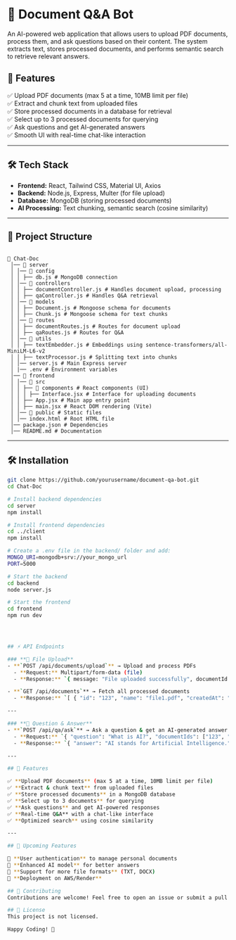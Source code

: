 # 📝 Document Q&A Bot  

An AI-powered web application that allows users to upload PDF documents, process them, and ask questions based on their content. The system extracts text, stores processed documents, and performs semantic search to retrieve relevant answers.

## 🚀 Features  

✅ Upload PDF documents (max 5 at a time, 10MB limit per file)  
✅ Extract and chunk text from uploaded files  
✅ Store processed documents in a database for retrieval  
✅ Select up to 3 processed documents for querying  
✅ Ask questions and get AI-generated answers  
✅ Smooth UI with real-time chat-like interaction  

---

## 🛠️ Tech Stack  

- **Frontend:** React, Tailwind CSS, Material UI, Axios  
- **Backend:** Node.js, Express, Multer (for file upload)  
- **Database:** MongoDB (storing processed documents)  
- **AI Processing:** Text chunking, semantic search (cosine similarity)  

---

## 📂 Project Structure 
``` 

📂 Chat-Doc
 │── 📂 server 
 │ │── 📂 config 
 │ │ ├── db.js # MongoDB connection 
 │ │── 📂 controllers 
 │ │ ├── documentController.js # Handles document upload, processing 
 │ │ ├── qaController.js # Handles Q&A retrieval 
 │ │── 📂 models 
 │ │ ├── Document.js # Mongoose schema for documents 
 │ │ ├── Chunk.js # Mongoose schema for text chunks 
 │ │── 📂 routes 
 │ │ ├── documentRoutes.js # Routes for document upload 
 │ │ ├── qaRoutes.js # Routes for Q&A 
 │ │── 📂 utils 
 │ │ ├── textEmbedder.js # Embeddings using sentence-transformers/all-MiniLM-L6-v2
 │ │ ├── textProcessor.js # Splitting text into chunks 
 │ │── server.js # Main Express server 
 │ |── .env # Environment variables 
 │── 📂 frontend 
 │ │── 📂 src 
 │ │ ├── 📂 components # React components (UI) 
 │ │ │ ├── Interface.jsx # Interface for uploading documents 
 │ │ ├── App.jsx # Main app entry point 
 │ │ ├── main.jsx # React DOM rendering (Vite) 
 │ │── 📂 public # Static files 
 │ │── index.html # Root HTML file 
 │── package.json # Dependencies 
 │── README.md # Documentation
```


---

## 🛠️ Installation  

```sh
git clone https://github.com/yourusername/document-qa-bot.git  
cd Chat-Doc  

# Install backend dependencies
cd server  
npm install  

# Install frontend dependencies
cd ../client  
npm install  

# Create a .env file in the backend/ folder and add:
MONGO_URI=mongodb+srv://your_mongo_url
PORT=5000

# Start the backend
cd backend  
node server.js  

# Start the frontend
cd frontend  
npm run dev  




## ⚡ API Endpoints  

### **📂 File Upload**
- **`POST /api/documents/upload`** → Upload and process PDFs  
  - **Request:** Multipart/form-data (file)  
  - **Response:** `{ message: "File uploaded successfully", documentId: "12345" }`  

- **`GET /api/documents`** → Fetch all processed documents  
  - **Response:** `[ { "id": "123", "name": "file1.pdf", "createdAt": "2024-02-04" } ]`  

---

### **🧠 Question & Answer**
- **`POST /api/qa/ask`** → Ask a question & get an AI-generated answer  
  - **Request:** `{ "question": "What is AI?", "documentIds": ["123", "456"] }`  
  - **Response:** `{ "answer": "AI stands for Artificial Intelligence." }`  

---

## 🚀 Features  

✅ **Upload PDF documents** (max 5 at a time, 10MB limit per file)  
✅ **Extract & chunk text** from uploaded files  
✅ **Store processed documents** in a MongoDB database  
✅ **Select up to 3 documents** for querying  
✅ **Ask questions** and get AI-powered responses  
✅ **Real-time Q&A** with a chat-like interface  
✅ **Optimized search** using cosine similarity  

---

## 📌 Upcoming Features  

🔹 **User authentication** to manage personal documents  
🔹 **Enhanced AI model** for better answers  
🔹 **Support for more file formats** (TXT, DOCX)  
🔹 **Deployment on AWS/Render**  

## 📝 Contributing
Contributions are welcome! Feel free to open an issue or submit a pull request.

## 🔗 License
This project is not licensed.

Happy Coding! 🚀
